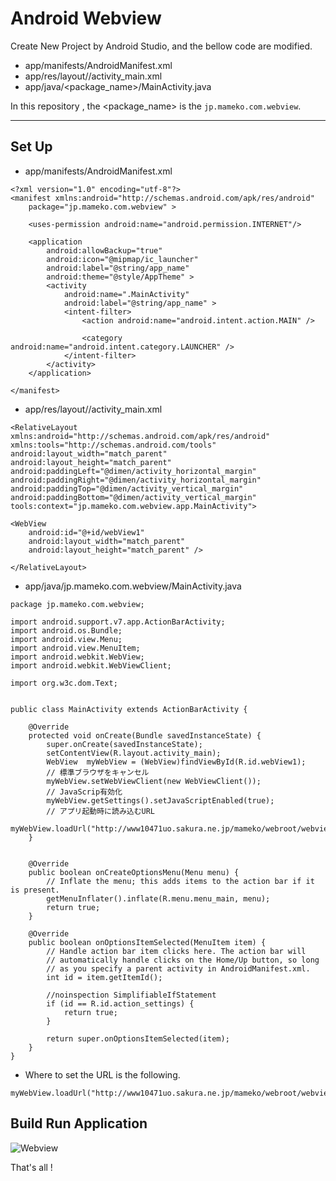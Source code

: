 # Android Webview

Create New Project by Android Studio, and the bellow code are modified.

* app/manifests/AndroidManifest.xml
* app/res/layout//activity_main.xml
* app/java/<package_name>/MainActivity.java


In this repository , the <package_name> is the `jp.mameko.com.webview`.

---

## Set Up

* app/manifests/AndroidManifest.xml

```
<?xml version="1.0" encoding="utf-8"?>
<manifest xmlns:android="http://schemas.android.com/apk/res/android"
    package="jp.mameko.com.webview" >

    <uses-permission android:name="android.permission.INTERNET"/>

    <application
        android:allowBackup="true"
        android:icon="@mipmap/ic_launcher"
        android:label="@string/app_name"
        android:theme="@style/AppTheme" >
        <activity
            android:name=".MainActivity"
            android:label="@string/app_name" >
            <intent-filter>
                <action android:name="android.intent.action.MAIN" />

                <category android:name="android.intent.category.LAUNCHER" />
            </intent-filter>
        </activity>
    </application>

</manifest>
```

* app/res/layout//activity_main.xml

```
<RelativeLayout xmlns:android="http://schemas.android.com/apk/res/android"
xmlns:tools="http://schemas.android.com/tools"
android:layout_width="match_parent"
android:layout_height="match_parent"
android:paddingLeft="@dimen/activity_horizontal_margin"
android:paddingRight="@dimen/activity_horizontal_margin"
android:paddingTop="@dimen/activity_vertical_margin"
android:paddingBottom="@dimen/activity_vertical_margin"
tools:context="jp.mameko.com.webview.app.MainActivity">

<WebView
    android:id="@+id/webView1"
    android:layout_width="match_parent"
    android:layout_height="match_parent" />

</RelativeLayout>
```

* app/java/jp.mameko.com.webview/MainActivity.java

```
package jp.mameko.com.webview;

import android.support.v7.app.ActionBarActivity;
import android.os.Bundle;
import android.view.Menu;
import android.view.MenuItem;
import android.webkit.WebView;
import android.webkit.WebViewClient;

import org.w3c.dom.Text;


public class MainActivity extends ActionBarActivity {

    @Override
    protected void onCreate(Bundle savedInstanceState) {
        super.onCreate(savedInstanceState);
        setContentView(R.layout.activity_main);
        WebView  myWebView = (WebView)findViewById(R.id.webView1);
        // 標準ブラウザをキャンセル
        myWebView.setWebViewClient(new WebViewClient());
        // JavaScrip有効化
        myWebView.getSettings().setJavaScriptEnabled(true);
        // アプリ起動時に読み込むURL
        myWebView.loadUrl("http://www10471uo.sakura.ne.jp/mameko/webroot/webview/");
    }


    @Override
    public boolean onCreateOptionsMenu(Menu menu) {
        // Inflate the menu; this adds items to the action bar if it is present.
        getMenuInflater().inflate(R.menu.menu_main, menu);
        return true;
    }

    @Override
    public boolean onOptionsItemSelected(MenuItem item) {
        // Handle action bar item clicks here. The action bar will
        // automatically handle clicks on the Home/Up button, so long
        // as you specify a parent activity in AndroidManifest.xml.
        int id = item.getItemId();

        //noinspection SimplifiableIfStatement
        if (id == R.id.action_settings) {
            return true;
        }

        return super.onOptionsItemSelected(item);
    }
}
```

* Where to set the URL is the following.

```
myWebView.loadUrl("http://www10471uo.sakura.ne.jp/mameko/webroot/webview/");
```


## Build Run Application

![Webview](http://i.imgur.com/dQybnM6.png?1)


That's all !

